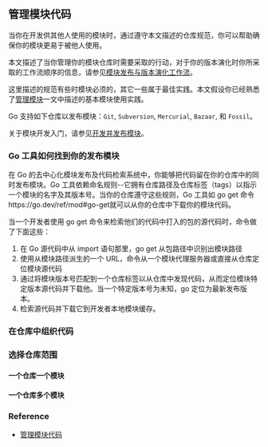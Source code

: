 ## 管理模块代码

当你在开发供其他人使用的模块时，通过遵守本文描述的仓库规范，你可以帮助确保你的模块更易于被他人使用。

本文描述了当你管理你的模块仓库时需要采取的行动，对于你的版本演化时你所采取的工作流顺序的信息，请参见[模块发布与版本演化工作流](https://go.dev/doc/modules/release-workflow)。

这里描述的规范有些时模块必须的，其它一些属于最佳实践。本文假设你已经熟悉了[管理模块](https://go.dev/doc/modules/managing-dependencies)一文中描述的基本模块使用实践。

Go 支持如下仓库以发布模块：`Git`, `Subversion`, `Mercurial`, `Bazaar`, 和 `Fossil`。

关于模块开发入门，请参见[开发并发布模块](https://go.dev/doc/modules/developing)。

### Go 工具如何找到你的发布模块

在 Go 的去中心化模块发布及代码检索系统中，你能够把代码留在你的仓库中的同时发布模块。Go 工具依赖命名规则--它拥有仓库路径及仓库标签（tags）以指示一个模块的名字及其版本号。当你的仓库遵守这些规则，Go 工具如 go get 命令https://go.dev/ref/mod#go-get就可以从你的仓库中下载你的模块代码。

当一个开发者使用 go get 命令来检索他们的代码中打入的包的源代码时，命令做了下面这些：

1. 在 Go 源代码中从 import 语句那里，go get 从包路径中识别出模块路径
2. 使用从模块路径派生的一个 URL，命令从一个模块代理服务器或直接从仓库定位模块源代码
3. 通过将模块版本号匹配到一个仓库标签以从仓库中发现代码，从而定位模块特定版本源代码并下载他。当一个特定版本号为未知，go 定位为最新发布版本。
4. 检索源代码并下载它到开发者本地模块缓存。

### 在仓库中组织代码

### 选择仓库范围

#### 一个仓库一个模块

#### 一个仓库多个模块

### Reference

- [管理模块代码](https://go.dev/doc/modules/managing-source)